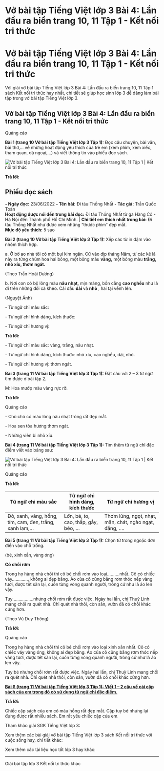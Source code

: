 # Vở bài tập Tiếng Việt lớp 3 Bài 4: Lần đầu ra biển trang 10, 11 Tập 1 - Kết nối tri thức

# Vở bài tập Tiếng Việt lớp 3 Bài 4: Lần đầu ra biển trang 10, 11 Tập 1 - Kết nối tri thức

Với giải vở bài tập Tiếng Việt lớp 3 Bài 4: Lần đầu ra biển trang 10, 11 Tập 1 sách Kết nối tri thức hay nhất, chi tiết sẽ giúp học sinh lớp 3 dễ dàng làm bài tập trong vở bài tập Tiếng Việt lớp 3.

## Vở bài tập Tiếng Việt lớp 3 Bài 4: Lần đầu ra biển trang 10, 11 Tập 1 - Kết nối tri thức

Quảng cáo

**Bài 1 (trang 10 Vở bài tập Tiếng Việt lớp 3 Tập 1):** Đọc câu chuyện, bài văn, bài thơ,... về những hoạt động yêu thích của trẻ em (xem phim, xem xiếc, tham quan, dã ngoại,...) và viết thông tin vào phiếu đọc sách.

![Vở bài tập Tiếng Việt lớp 3 Bài 4: Lần đầu ra biển trang 10, 11 Tập 1 | Kết nối tri thức](https://vietjack.com/vbt-tieng-viet-3-kn/images/bai-4-lan-dau-ra-bien.PNG)

**Trả lời:**

**Phiếu đọc sách**  
---  
**\- Ngày đọc:** 23/06/2022 **\- Tên bài:** Đi tàu Thống Nhất **\- Tác giả:** Trần Quốc Toàn  
**Hoạt động được nói đến trong bài đọc:** Đi tàu Thống Nhất từ ga Hàng Cỏ - Hà Nội đến Thành phố Hồ Chí Minh. |  **Chi tiết em thích nhất trong bài:** Đi tàu Thống Nhất như được xem những “thước phim” đẹp mắt.  
**Mực độ yêu thích:** 5 sao  
  
**Bài 2 (trang 10 Vở bài tập Tiếng Việt lớp 3 Tập 1):** Xếp các từ in đậm vào nhóm thích hợp.

a. Ở bờ ao nhà tôi có một bụi kim ngân. Cứ vào dịp tháng Năm, từ các kẽ lá nảy ra từng chùm hoa hai bông, một bông màu **vàng,** một bông màu **trắng, nhỏ xíu, thơm ngát.**

(Theo Trần Hoài Dương)

b. Nơi con có bộ lông màu **nâu nhạt,** mịn màng, bốn cẳng **cao nghều** như là đi trên những đôi cà kheo. Cái đầu **dài** và **nhỏ** , hai tại vểnh lên.

(Nguyệt Ánh)

\- Từ ngữ chỉ màu sắc:

\- Từ ngữ chỉ hình dáng, kích thước:

\- Từ ngữ chỉ hương vị:

**Trả lời:**

\- Từ ngữ chỉ màu sắc: vàng, trắng, nâu nhạt.

\- Từ ngữ chỉ hình dáng, kích thước: nhỏ xíu, cao nghều, dài, nhỏ.

\- Từ ngữ chỉ hương vị: thơm ngát.

**Bài 3 (trang 11 Vở bài tập Tiếng Việt lớp 3 Tập 1):** Đặt câu với 2 – 3 từ ngữ tìm được ở bài tập 2.

M: Hoa mướp màu vàng rực rỡ.

**Trả lời:**

Quảng cáo

\- Chú chó có màu lông nâu nhạt trông rất đẹp mắt.

\- Hoa sen tỏa hương thơm ngát.

\- Những viên bi nhỏ xíu.

**Bài 4 (trang 11 Vở bài tập Tiếng Việt lớp 3 Tập 1):** Tìm thêm từ ngữ chỉ đặc điểm viết vào bảng sau:

![Vở bài tập Tiếng Việt lớp 3 Bài 4: Lần đầu ra biển trang 10, 11 Tập 1 | Kết nối tri thức](https://vietjack.com/vbt-tieng-viet-3-kn/images/bai-4-lan-dau-ra-bien-a.PNG)

Quảng cáo

**Trả lời:**

**Từ ngữ chỉ màu sắc** |  **Từ ngữ chỉ hình dáng, kích thước** |  **Từ ngữ chỉ hương vị**  
---|---|---  
Đỏ, xanh, vàng, hồng, tím, cam, đen, trắng, xanh lam,… |  Lớn, bé, to, cao, thấp, gầy, béo, … |  Thơm lừng, ngọt, nhạt, mặn, chát, ngào ngạt, đắng, ….  
  
**Bài 5 (trang 11 Vở bài tập Tiếng Việt lớp 3 Tập 1):** Chọn từ trong ngoặc đơn điền vào chỗ trống.

(bé, xinh xắn, vàng óng)

**Cô chổi rơm**

Trong họ hàng nhà chổi thì cô bé chổi rơm vào loại…..…..nhất. Cô có chiếc váy…………., không ai đẹp bằng. Áo của cô cũng bằng rơm thóc nếp vàng tươi, được tết săn lại, cuốn từng vòng quanh người, trông cứ như là áo len vậy.

Tuy …………….nhưng chổi rơm rất được việc. Ngày hai lần, chị Thuỳ Linh mang chổi ra quét nhà. Chỉ quét nhà thôi, còn sân, vườn đã có chổi khác cứng hơn.

(Theo Vũ Duy Thông)

**Trả lời:**

Quảng cáo

Trong họ hàng nhà chổi thì cô bé chổi rơm vào loại xinh xắn nhất. Cô có chiếc váy vàng óng, không ai đẹp bằng. Áo của cô cũng bằng rơm thóc nếp vàng tươi, được tết săn lại, cuốn từng vòng quanh người, trông cứ như là áo len vậy.

Tuy bé nhưng chổi rơm rất được việc. Ngày hai lần, chị Thuỳ Linh mang chổi ra quét nhà. Chỉ quét nhà thôi, còn sân, vườn đã có chổi khác cứng hơn.

[**Bài 6 (trang 11 Vở bài tập Tiếng Việt lớp 3 Tập 1):** **Viết 1 – 2 câu về cái cặp sách của em trong đó có sử dụng từ ngữ chỉ đặc điểm.**](https://vietjack.com/vbt-tieng-viet-3-kn/viet-ve-cai-cap-sach-cua-em-trong-do-co-su-dung-tu-ngu-chi-dac-diem-vm.jsp)

**Trả lời:**

Chiếc cặp sách của em có màu hồng rất đẹp mắt. Cặp tuy bé nhưng lại đựng được rất nhiều sách. Em rất yêu chiếc cặp của em.

Tham khảo giải SGK Tiếng Việt lớp 3:

Xem thêm các bài giải vở bài tập Tiếng Việt lớp 3 sách Kết nối tri thức với cuộc sống hay, chi tiết khác:

Xem thêm các tài liệu học tốt lớp 3 hay khác:

* * *

Giải bài tập lớp 3 Kết nối tri thức khác
